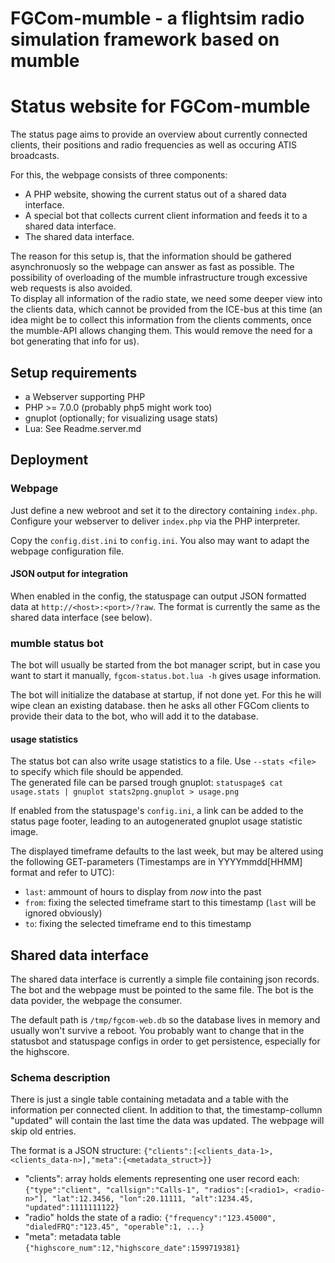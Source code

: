 FGCom-mumble - a flightsim radio simulation framework based on mumble
===================================================================== 


Status website for FGCom-mumble
===============================

The status page aims to provide an overview about currently connected clients, their positions and radio frequencies as well as occuring ATIS broadcasts.

For this, the webpage consists of three components:

- A PHP website, showing the current status out of a shared data interface.
- A special bot that collects current client information and feeds it to a shared data interface.
- The shared data interface.

The reason for this setup is, that the information should be gathered asynchronuosly so the webpage can answer as fast as possible. The possibility of overloading of the mumble infrastructure trough excessive web requests is also avoided.  
To display all information of the radio state, we need some deeper view into the clients data, which cannot be provided from the ICE-bus at this time (an idea might be to collect this information from the clients comments, once the mumble-API allows changing them. This would remove the need for a bot generating that info for us).


Setup requirements
------------------
- a Webserver supporting PHP
- PHP >= 7.0.0 (probably php5 might work too)
- gnuplot (optionally; for visualizing usage stats)
- Lua: See Readme.server.md


Deployment
------------------

### Webpage
Just define a new webroot and set it to the directory containing `index.php`. Configure your webserver to deliver `index.php` via the PHP interpreter.

Copy the `config.dist.ini` to `config.ini`. You also may want to adapt the webpage configuration file.

#### JSON output for integration
When enabled in the config, the statuspage can output JSON formatted data at `http://<host>:<port>/?raw`. The format is currently the same as the shared data interface (see below).

### mumble status bot
The bot will usually be started from the bot manager script, but in case you want to start it manually, `fgcom-status.bot.lua -h` gives usage information.

The bot will initialize the database at startup, if not done yet. For this he will wipe clean an existing database. then he asks all other FGCom clients to provide their data to the bot, who will add it to the database.

#### usage statistics
The status bot can also write usage statistics to a file. Use `--stats <file>` to specify which file should be appended.  
The generated file can be parsed trough gnuplot: `statuspage$ cat usage.stats | gnuplot stats2png.gnuplot > usage.png`

If enabled from the statuspage's `config.ini`, a link can be added to the status page footer, leading to an autogenerated gnuplot usage statistic image.

The displayed timeframe defaults to the last week, but may be altered using the following GET-parameters (Timestamps are in YYYYmmdd[HHMM] format and refer to UTC):

  - `last`:  ammount of hours to display from *now* into the past
  - `from`:      fixing the selected timeframe start to this timestamp (`last` will be ignored obviously)
  - `to`:        fixing the selected timeframe end to this timestamp


Shared data interface
---------------------
The shared data interface is currently a simple file containing json records. The bot and the webpage must be pointed to the same file. The bot is the data povider, the webpage the consumer.

The default path is `/tmp/fgcom-web.db` so the database lives in memory and usually won't survive a reboot. You probably want to change that in the statusbot and statuspage configs in order to get persistence, especially for the highscore.


### Schema description
There is just a single table containing metadata and a table with the information per connected client. In addition to that, the timestamp-collumn "updated" will contain the last time the data was updated. The webpage will skip old entries.

The format is a JSON structure: `{"clients":[<clients_data-1>, <clients_data-n>],"meta":{<metadata_struct>}}`

- "clients": array holds elements representing one user record each: `{"type":"client", "callsign":"Calls-1", "radios":[<radio1>, <radio-n>"], "lat":12.3456, "lon":20.11111, "alt":1234.45, "updated":1111111122}`
- "radio" holds the state of a radio: `{"frequency":"123.45000", "dialedFRQ":"123.45", "operable":1, ...}`
- "meta": metadata table `{"highscore_num":12,"highscore_date":1599719381}`
